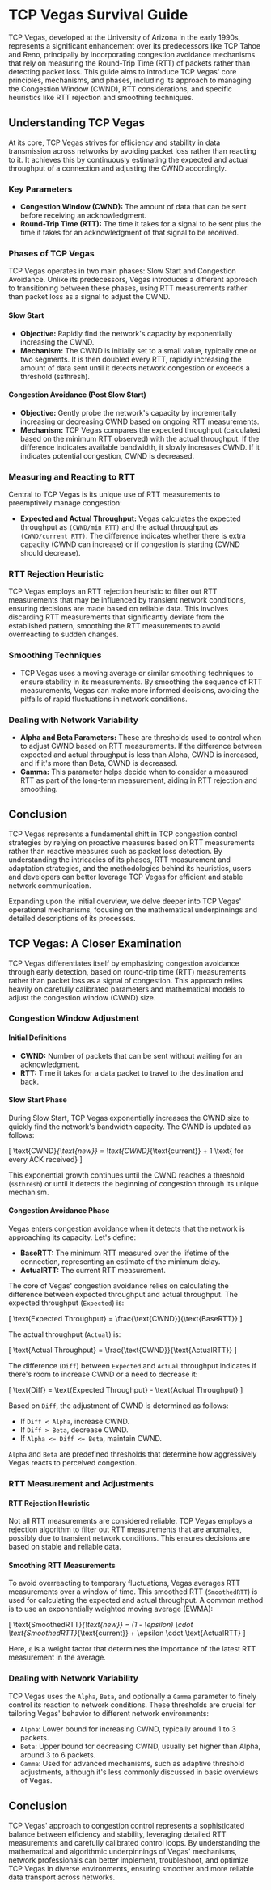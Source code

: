 # TCP Vegas Survival Guide

TCP Vegas, developed at the University of Arizona in the early 1990s, represents a significant enhancement over its predecessors like TCP Tahoe and Reno, principally by incorporating congestion avoidance mechanisms that rely on measuring the Round-Trip Time (RTT) of packets rather than detecting packet loss. This guide aims to introduce TCP Vegas' core principles, mechanisms, and phases, including its approach to managing the Congestion Window (CWND), RTT considerations, and specific heuristics like RTT rejection and smoothing techniques.

## Understanding TCP Vegas

At its core, TCP Vegas strives for efficiency and stability in data transmission across networks by avoiding packet loss rather than reacting to it. It achieves this by continuously estimating the expected and actual throughput of a connection and adjusting the CWND accordingly.

### Key Parameters

- **Congestion Window (CWND):** The amount of data that can be sent before receiving an acknowledgment.
- **Round-Trip Time (RTT):** The time it takes for a signal to be sent plus the time it takes for an acknowledgment of that signal to be received.

### Phases of TCP Vegas

TCP Vegas operates in two main phases: Slow Start and Congestion Avoidance. Unlike its predecessors, Vegas introduces a different approach to transitioning between these phases, using RTT measurements rather than packet loss as a signal to adjust the CWND.

#### Slow Start

- **Objective:** Rapidly find the network's capacity by exponentially increasing the CWND.
- **Mechanism:** The CWND is initially set to a small value, typically one or two segments. It is then doubled every RTT, rapidly increasing the amount of data sent until it detects network congestion or exceeds a threshold (ssthresh).

#### Congestion Avoidance (Post Slow Start)

- **Objective:** Gently probe the network's capacity by incrementally increasing or decreasing CWND based on ongoing RTT measurements.
- **Mechanism:** TCP Vegas compares the expected throughput (calculated based on the minimum RTT observed) with the actual throughput. If the difference indicates available bandwidth, it slowly increases CWND. If it indicates potential congestion, CWND is decreased.

### Measuring and Reacting to RTT

Central to TCP Vegas is its unique use of RTT measurements to preemptively manage congestion:

- **Expected and Actual Throughput:** Vegas calculates the expected throughput as `(CWND/min RTT)` and the actual throughput as `(CWND/current RTT)`. The difference indicates whether there is extra capacity (CWND can increase) or if congestion is starting (CWND should decrease).

### RTT Rejection Heuristic

TCP Vegas employs an RTT rejection heuristic to filter out RTT measurements that may be influenced by transient network conditions, ensuring decisions are made based on reliable data. This involves discarding RTT measurements that significantly deviate from the established pattern, smoothing the RTT measurements to avoid overreacting to sudden changes.

### Smoothing Techniques

- TCP Vegas uses a moving average or similar smoothing techniques to ensure stability in its measurements. By smoothing the sequence of RTT measurements, Vegas can make more informed decisions, avoiding the pitfalls of rapid fluctuations in network conditions.

### Dealing with Network Variability

- **Alpha and Beta Parameters:** These are thresholds used to control when to adjust CWND based on RTT measurements. If the difference between expected and actual throughput is less than Alpha, CWND is increased, and if it's more than Beta, CWND is decreased.
- **Gamma:** This parameter helps decide when to consider a measured RTT as part of the long-term measurement, aiding in RTT rejection and smoothing.

## Conclusion

TCP Vegas represents a fundamental shift in TCP congestion control strategies by relying on proactive measures based on RTT measurements rather than reactive measures such as packet loss detection. By understanding the intricacies of its phases, RTT measurement and adaptation strategies, and the methodologies behind its heuristics, users and developers can better leverage TCP Vegas for efficient and stable network communication.

Expanding upon the initial overview, we delve deeper into TCP Vegas' operational mechanisms, focusing on the mathematical underpinnings and detailed descriptions of its processes.

## TCP Vegas: A Closer Examination

TCP Vegas differentiates itself by emphasizing congestion avoidance through early detection, based on round-trip time (RTT) measurements rather than packet loss as a signal of congestion. This approach relies heavily on carefully calibrated parameters and mathematical models to adjust the congestion window (CWND) size.

### Congestion Window Adjustment

#### Initial Definitions
- **CWND:** Number of packets that can be sent without waiting for an acknowledgment.
- **RTT:** Time it takes for a data packet to travel to the destination and back.

#### Slow Start Phase

During Slow Start, TCP Vegas exponentially increases the CWND size to quickly find the network's bandwidth capacity. The CWND is updated as follows:

\[ \text{CWND}_{\text{new}} = \text{CWND}_{\text{current}} + 1 \text{ for every ACK received} \]

This exponential growth continues until the CWND reaches a threshold (`ssthresh`) or until it detects the beginning of congestion through its unique mechanism.

#### Congestion Avoidance Phase

Vegas enters congestion avoidance when it detects that the network is approaching its capacity. Let's define:
- **BaseRTT:** The minimum RTT measured over the lifetime of the connection, representing an estimate of the minimum delay.
- **ActualRTT:** The current RTT measurement.

The core of Vegas' congestion avoidance relies on calculating the difference between expected throughput and actual throughput. The expected throughput (`Expected`) is:

\[ \text{Expected Throughput} = \frac{\text{CWND}}{\text{BaseRTT}} \]

The actual throughput (`Actual`) is:

\[ \text{Actual Throughput} = \frac{\text{CWND}}{\text{ActualRTT}} \]

The difference (`Diff`) between `Expected` and `Actual` throughput indicates if there's room to increase CWND or a need to decrease it:

\[ \text{Diff} = \text{Expected Throughput} - \text{Actual Throughput} \]

Based on `Diff`, the adjustment of CWND is determined as follows:
- If `Diff < Alpha`, increase CWND.
- If `Diff > Beta`, decrease CWND.
- If `Alpha <= Diff <= Beta`, maintain CWND.

`Alpha` and `Beta` are predefined thresholds that determine how aggressively Vegas reacts to perceived congestion.

### RTT Measurement and Adjustments

#### RTT Rejection Heuristic

Not all RTT measurements are considered reliable. TCP Vegas employs a rejection algorithm to filter out RTT measurements that are anomalies, possibly due to transient network conditions. This ensures decisions are based on stable and reliable data.

#### Smoothing RTT Measurements

To avoid overreacting to temporary fluctuations, Vegas averages RTT measurements over a window of time. This smoothed RTT (`SmoothedRTT`) is used for calculating the expected and actual throughput. A common method is to use an exponentially weighted moving average (EWMA):

\[ \text{SmoothedRTT}_{\text{new}} = (1 - \epsilon) \cdot \text{SmoothedRTT}_{\text{current}} + \epsilon \cdot \text{ActualRTT} \]

Here, `ε` is a weight factor that determines the importance of the latest RTT measurement in the average.

### Dealing with Network Variability

TCP Vegas uses the `Alpha`, `Beta`, and optionally a `Gamma` parameter to finely control its reaction to network conditions. These thresholds are crucial for tailoring Vegas' behavior to different network environments:
- `Alpha`: Lower bound for increasing CWND, typically around 1 to 3 packets.
- `Beta`: Upper bound for decreasing CWND, usually set higher than Alpha, around 3 to 6 packets.
- `Gamma`: Used for advanced mechanisms, such as adaptive threshold adjustments, although it's less commonly discussed in basic overviews of Vegas.

## Conclusion

TCP Vegas' approach to congestion control represents a sophisticated balance between efficiency and stability, leveraging detailed RTT measurements and carefully calibrated control loops. By understanding the mathematical and algorithmic underpinnings of Vegas' mechanisms, network professionals can better implement, troubleshoot, and optimize TCP Vegas in diverse environments, ensuring smoother and more reliable data transport across networks.
